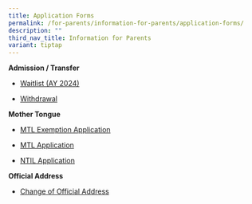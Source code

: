 ```yaml
---
title: Application Forms
permalink: /for-parents/information-for-parents/application-forms/
description: ""
third_nav_title: Information for Parents
variant: tiptap
---
```

<p><strong>Admission / Transfer</strong>
</p>
<ul>
<li>
<p><a href="https://drive.google.com/file/d/1NgX0Y6-VZjvr4cNSnfkulPHFR-hbYnMX/view?usp=drive_link" rel="noopener noreferrer nofollow" target="_blank">Waitlist (AY 2024)</a>
</p>
</li>
<li>
<p><a href="https://drive.google.com/file/d/1KL-Dmnu42e7xCZp2xzTghpY-PW3u2Pv6/view?usp=drive_link" rel="noopener noreferrer nofollow" target="_blank">Withdrawal</a>
</p>
</li>
</ul>
<p><strong>Mother Tongue</strong>
</p>
<ul>
<li>
<p><a href="https://drive.google.com/file/d/1b_4V0W_L3X_Pd2OE9POdzl8L2QcReWHM/view?usp=drive_link" rel="noopener noreferrer nofollow" target="_blank">MTL Exemption Application</a>
</p>
</li>
<li>
<p><a href="https://drive.google.com/file/d/1FXm5FH12qC8FhSjyoVzmtPqq1N8J073f/view?usp=share_link" rel="noopener noreferrer nofollow" target="_blank">MTL Application</a>
</p>
</li>
<li>
<p><a href="https://drive.google.com/file/d/1HSgqTDFpRPGv8gPlQbWPEt_A5iFBW__D/view?usp=drive_link" rel="noopener noreferrer nofollow" target="_blank">NTIL Application</a>
</p>
</li>
</ul>
<p><strong>Official Address</strong>
</p>
<ul data-tight="true" class="tight">
<li>
<p><a href="https://drive.google.com/file/d/1c1Ct_PZFDiWc-qvzHFhUGVaGRarlxbqE/view?usp=drive_link" rel="noopener noreferrer nofollow" target="_blank">Change of Official Address</a>
</p>
</li>
</ul>
<p></p>
<p></p>